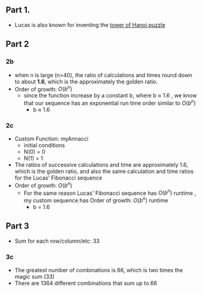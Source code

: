 ## Part 1.
- Lucas is also known for inventing the <u>tower of Hanoi puzzle</u>

## Part 2
### 2b
- when n is large (n>40), the ratio of calculations and times round down to about **1.6**, which is the approximately the  golden ratio.
- Order of growth: $O(b^n)$
  - since the function increase by a constant b, where b ≈ 1.6 , we know that our sequence has an exponential run time order similar to $O(b^n)$
    - b ≈ 1.6

### 2c
- Custom Function: myAnnacci
  - initial conditions
  - N(0) = 0
  - N(1) = 1
- The ratios of successive calculations and time are approximately 1.6, which is the golden ratio, and also the same calculation and time ratios for the Lucas' Fibonacci sequence
- Order of growth: $O(b^n)$
  - For the same reason Lucas' Fibonacci sequence has $O(b^n)$ runtime , my custom sequence has Order of growth: $O(b^n)$  runtime
    - b = 1.6

## Part 3
- Sum for each row/column/etc: 33
### 3c
- The greatest number of combinations is 66, which is two times the magic sum (33)
- There are 1364 different combinations that sum up to 66
##

